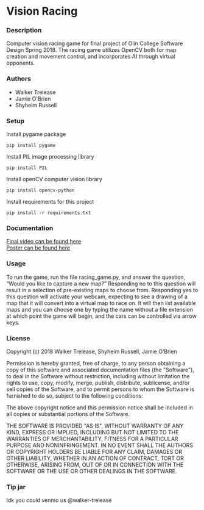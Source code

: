 # Vision Racing

### Description
Computer vision racing game for final project of Olin College Software Design Spring 2018. The racing game utilizes OpenCV both for map creation and movement control, and incorporates AI through virtual opponents.


### Authors
 - Walker Trelease
 - Jamie O'Brien
 - Shyheim Russell

### Setup
Install pygame package
```
pip install pygame
```
Install PIL image processing library
```
pip install PIL
```
Install openCV computer vision library
```
pip install opencv-python
```
Install requirements for this project
```
pip install -r requirements.txt
```

### Documentation
[Final video can be found here](https://github.com/wtrelease/Vision-Racing/blob/gh-pages/Vision_Racing_Small.mp4)
<br />
[Poster can be found here]()

### Usage
To run the game, run the file racing_game.py, and answer the question, “Would you like to capture a new map?” Responding no to this question will result in a selection of pre-existing maps to choose from. Responding yes to this question will activate your webcam, expecting to see a drawing of a map that it will convert into a virtual map to race on. It will then list available maps and you can choose one by typing the name without a file extension at which point the game will begin, and the cars can be controlled via arrow keys.


### License
Copyright (c) 2018 Walker Trelease, Shyheim Russell, Jamie O’Brien

Permission is hereby granted, free of charge, to any person obtaining a copy
of this software and associated documentation files (the "Software"), to deal
in the Software without restriction, including without limitation the rights
to use, copy, modify, merge, publish, distribute, sublicense, and/or sell
copies of the Software, and to permit persons to whom the Software is
furnished to do so, subject to the following conditions:

The above copyright notice and this permission notice shall be included in all
copies or substantial portions of the Software.

THE SOFTWARE IS PROVIDED "AS IS", WITHOUT WARRANTY OF ANY KIND, EXPRESS OR
IMPLIED, INCLUDING BUT NOT LIMITED TO THE WARRANTIES OF MERCHANTABILITY,
FITNESS FOR A PARTICULAR PURPOSE AND NONINFRINGEMENT. IN NO EVENT SHALL THE
AUTHORS OR COPYRIGHT HOLDERS BE LIABLE FOR ANY CLAIM, DAMAGES OR OTHER
LIABILITY, WHETHER IN AN ACTION OF CONTRACT, TORT OR OTHERWISE, ARISING FROM,
OUT OF OR IN CONNECTION WITH THE SOFTWARE OR THE USE OR OTHER DEALINGS IN THE
SOFTWARE.




### Tip jar
Idk you could venmo us
@walker-trelease
